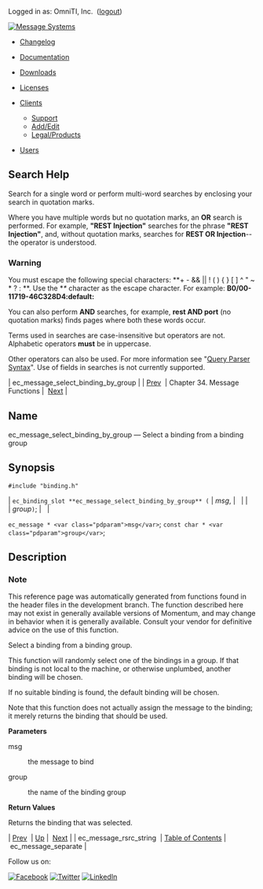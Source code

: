 Logged in as: OmniTI, Inc.  ([logout](https://support.messagesystems.com/logout.php))

[![Message Systems](https://support.messagesystems.com/images/ms-white205.png)](https://support.messagesystems.com/start.php) 

*   [Changelog](https://support.messagesystems.com/start.php?show=changelog)
*   [Documentation](https://support.messagesystems.com/docs/)
*   [Downloads](https://support.messagesystems.com/start.php)

*   [Licenses](https://support.messagesystems.com/license_summary.php)
*   <a href="">Clients</a>
    *   [Support](https://support.messagesystems.com/cs.php)
    *   [Add/Edit](https://support.messagesystems.com/edit_client.php)
    *   [Legal/Products](https://support.messagesystems.com/edit_products.php)
*   [Users](https://support.messagesystems.com/edit_customer.php)

## Search Help

Search for a single word or perform multi-word searches by enclosing your search in quotation marks.

Where you have multiple words but no quotation marks, an **OR** search is performed. For example, **"REST Injection"** searches for the phrase **"REST Injection"**, and, without quotation marks, searches for **REST OR Injection**--the operator is understood.

### Warning

You must escape the following special characters: **+ - && || ! ( ) { } [ ] ^ " ~ * ? : \**. Use the **\** character as the escape character. For example: **B0/00-11719-46C328D4\:default\:**

You can also perform **AND** searches, for example, **rest AND port** (no quotation marks) finds pages where both these words occur.

Terms used in searches are case-insensitive but operators are not. Alphabetic operators **must** be in uppercase.

Other operators can also be used. For more information see "[Query Parser Syntax](https://lucene.apache.org/core/old_versioned_docs/versions/3_0_0/queryparsersyntax.html)". Use of fields in searches is not currently supported.

| ec_message_select_binding_by_group |
| [Prev](apis.ec_message_rsrc_string.php)  | Chapter 34. Message Functions |  [Next](apis.ec_message_separate.php) |

<a name="apis.ec_message_select_binding_by_group"></a>
## Name

ec_message_select_binding_by_group — Select a binding from a binding group

## Synopsis

`#include "binding.h"`

| `ec_binding_slot **ec_message_select_binding_by_group** (` | <var class="pdparam">msg</var>, |   |
|   | <var class="pdparam">group</var>`)`; |   |

`ec_message * <var class="pdparam">msg</var>`;
`const char * <var class="pdparam">group</var>`;<a name="idp29490176"></a>
## Description

### Note

This reference page was automatically generated from functions found in the header files in the development branch. The function described here may not exist in generally available versions of Momentum, and may change in behavior when it is generally available. Consult your vendor for definitive advice on the use of this function.

Select a binding from a binding group.

This function will randomly select one of the bindings in a group. If that binding is not local to the machine, or otherwise unplumbed, another binding will be chosen.

If no suitable binding is found, the default binding will be chosen.

Note that this function does not actually assign the message to the binding; it merely returns the binding that should be used.

**Parameters**

<dl class="variablelist">

<dt>msg</dt>

<dd>

the message to bind

</dd>

<dt>group</dt>

<dd>

the name of the binding group

</dd>

</dl>

**Return Values**

Returns the binding that was selected.

| [Prev](apis.ec_message_rsrc_string.php)  | [Up](ec_message.php) |  [Next](apis.ec_message_separate.php) |
| ec_message_rsrc_string  | [Table of Contents](index.php) |  ec_message_separate |

Follow us on:

[![Facebook](https://support.messagesystems.com/images/icon-facebook.png)](http://www.facebook.com/messagesystems) [![Twitter](https://support.messagesystems.com/images/icon-twitter.png)](http://twitter.com/#!/MessageSystems) [![LinkedIn](https://support.messagesystems.com/images/icon-linkedin.png)](http://www.linkedin.com/company/message-systems)